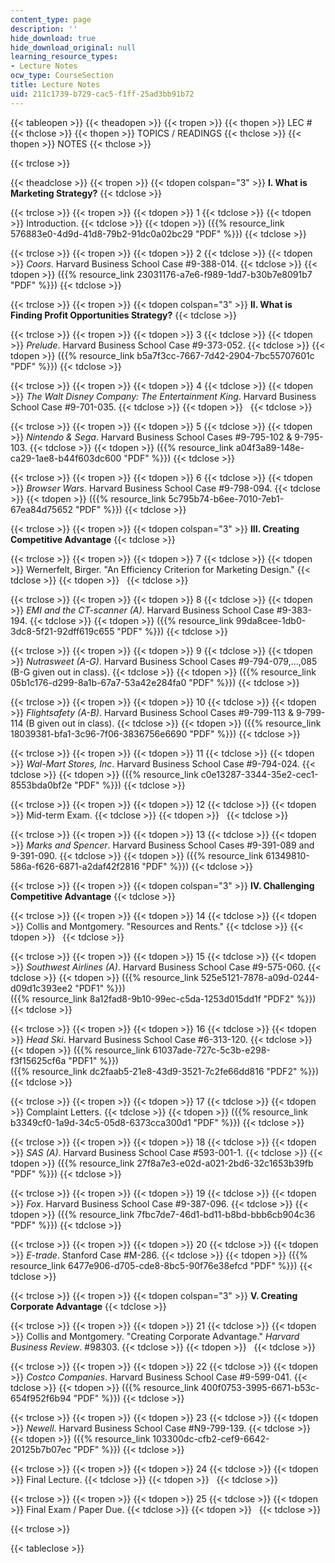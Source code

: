 ```yaml
---
content_type: page
description: ''
hide_download: true
hide_download_original: null
learning_resource_types:
- Lecture Notes
ocw_type: CourseSection
title: Lecture Notes
uid: 211c1739-b729-cac5-f1ff-25ad3bb91b72
---
```


{{< tableopen >}}
{{< theadopen >}}
{{< tropen >}}
{{< thopen >}}
LEC #
{{< thclose >}}
{{< thopen >}}
TOPICS / READINGS
{{< thclose >}}
{{< thopen >}}
NOTES
{{< thclose >}}

{{< trclose >}}

{{< theadclose >}}
{{< tropen >}}
{{< tdopen colspan="3" >}}
**I. What is Marketing Strategy?**
{{< tdclose >}}

{{< trclose >}}
{{< tropen >}}
{{< tdopen >}}
1
{{< tdclose >}}
{{< tdopen >}}
Introduction.
{{< tdclose >}}
{{< tdopen >}}
({{% resource_link 576883e0-4d9d-41d8-79b2-91dc0a02bc29 "PDF" %}})
{{< tdclose >}}

{{< trclose >}}
{{< tropen >}}
{{< tdopen >}}
2
{{< tdclose >}}
{{< tdopen >}}
_Coors_. Harvard Business School Case #9-388-014.
{{< tdclose >}}
{{< tdopen >}}
({{% resource_link 23031176-a7e6-f989-1dd7-b30b7e8091b7 "PDF" %}})
{{< tdclose >}}

{{< trclose >}}
{{< tropen >}}
{{< tdopen colspan="3" >}}
**II. What is Finding Profit Opportunities Strategy?**
{{< tdclose >}}

{{< trclose >}}
{{< tropen >}}
{{< tdopen >}}
3
{{< tdclose >}}
{{< tdopen >}}
_Prelude_. Harvard Business School Case #9-373-052.
{{< tdclose >}}
{{< tdopen >}}
({{% resource_link b5a7f3cc-7667-7d42-2904-7bc55707601c "PDF" %}})
{{< tdclose >}}

{{< trclose >}}
{{< tropen >}}
{{< tdopen >}}
4
{{< tdclose >}}
{{< tdopen >}}
_The Walt Disney Company: The Entertainment King_. Harvard Business School Case #9-701-035.
{{< tdclose >}}
{{< tdopen >}}
 
{{< tdclose >}}

{{< trclose >}}
{{< tropen >}}
{{< tdopen >}}
5
{{< tdclose >}}
{{< tdopen >}}
_Nintendo & Sega_. Harvard Business School Cases #9-795-102 & 9-795-103.
{{< tdclose >}}
{{< tdopen >}}
({{% resource_link a04f3a89-148e-ca29-1ae8-b44f603dc600 "PDF" %}})
{{< tdclose >}}

{{< trclose >}}
{{< tropen >}}
{{< tdopen >}}
6
{{< tdclose >}}
{{< tdopen >}}
_Browser Wars_. Harvard Business School Case #9-798-094.
{{< tdclose >}}
{{< tdopen >}}
({{% resource_link 5c795b74-b6ee-7010-7eb1-67ea84d75652 "PDF" %}})
{{< tdclose >}}

{{< trclose >}}
{{< tropen >}}
{{< tdopen colspan="3" >}}
**III. Creating Competitive Advantage**
{{< tdclose >}}

{{< trclose >}}
{{< tropen >}}
{{< tdopen >}}
7
{{< tdclose >}}
{{< tdopen >}}
Wernerfelt, Birger. "An Efficiency Criterion for Marketing Design."
{{< tdclose >}}
{{< tdopen >}}
 
{{< tdclose >}}

{{< trclose >}}
{{< tropen >}}
{{< tdopen >}}
8
{{< tdclose >}}
{{< tdopen >}}
_EMI and the CT-scanner (A)_. Harvard Business School Case #9-383-194.
{{< tdclose >}}
{{< tdopen >}}
({{% resource_link 99da8cee-1db0-3dc8-5f21-92dff619c655 "PDF" %}})
{{< tdclose >}}

{{< trclose >}}
{{< tropen >}}
{{< tdopen >}}
9
{{< tdclose >}}
{{< tdopen >}}
_Nutrasweet (A-G)_. Harvard Business School Cases #9-794-079,…,085 (B-G given out in class).
{{< tdclose >}}
{{< tdopen >}}
({{% resource_link 05b1c176-d299-8a1b-67a7-53a42e284fa0 "PDF" %}})
{{< tdclose >}}

{{< trclose >}}
{{< tropen >}}
{{< tdopen >}}
10
{{< tdclose >}}
{{< tdopen >}}
_Flightsafety (A-B)_. Harvard Business School Cases #9-799-113 & 9-799-114 (B given out in class).
{{< tdclose >}}
{{< tdopen >}}
({{% resource_link 18039381-bfa1-3c96-7f06-3836756e6690 "PDF" %}})
{{< tdclose >}}

{{< trclose >}}
{{< tropen >}}
{{< tdopen >}}
11
{{< tdclose >}}
{{< tdopen >}}
_Wal-Mart Stores, Inc_. Harvard Business School Case #9-794-024.
{{< tdclose >}}
{{< tdopen >}}
({{% resource_link c0e13287-3344-35e2-cec1-8553bda0bf2e "PDF" %}})
{{< tdclose >}}

{{< trclose >}}
{{< tropen >}}
{{< tdopen >}}
12
{{< tdclose >}}
{{< tdopen >}}
Mid-term Exam.
{{< tdclose >}}
{{< tdopen >}}
 
{{< tdclose >}}

{{< trclose >}}
{{< tropen >}}
{{< tdopen >}}
13
{{< tdclose >}}
{{< tdopen >}}
_Marks and Spencer_. Harvard Business School Cases #9-391-089 and 9-391-090.
{{< tdclose >}}
{{< tdopen >}}
({{% resource_link 61349810-586a-f626-6871-a2daf42f2816 "PDF" %}})
{{< tdclose >}}

{{< trclose >}}
{{< tropen >}}
{{< tdopen colspan="3" >}}
**IV. Challenging Competitive Advantage**
{{< tdclose >}}

{{< trclose >}}
{{< tropen >}}
{{< tdopen >}}
14
{{< tdclose >}}
{{< tdopen >}}
Collis and Montgomery. "Resources and Rents."
{{< tdclose >}}
{{< tdopen >}}
 
{{< tdclose >}}

{{< trclose >}}
{{< tropen >}}
{{< tdopen >}}
15
{{< tdclose >}}
{{< tdopen >}}
_Southwest Airlines (A)_. Harvard Business School Case #9-575-060.
{{< tdclose >}}
{{< tdopen >}}
({{% resource_link 525e5121-7878-a09d-0244-d09d1c393ee2 "PDF1" %}})  
({{% resource_link 8a12fad8-9b10-99ec-c5da-1253d015dd1f "PDF2" %}})
{{< tdclose >}}

{{< trclose >}}
{{< tropen >}}
{{< tdopen >}}
16
{{< tdclose >}}
{{< tdopen >}}
_Head Ski_. Harvard Business School Case #6-313-120.
{{< tdclose >}}
{{< tdopen >}}
({{% resource_link 61037ade-727c-5c3b-e298-f3f15625cf6a "PDF1" %}})  
({{% resource_link dc2faab5-21e8-43d9-3521-7c2fe66dd816 "PDF2" %}})
{{< tdclose >}}

{{< trclose >}}
{{< tropen >}}
{{< tdopen >}}
17
{{< tdclose >}}
{{< tdopen >}}
Complaint Letters.
{{< tdclose >}}
{{< tdopen >}}
({{% resource_link b3349cf0-1a9d-34c5-05d8-6373cca300d1 "PDF" %}})
{{< tdclose >}}

{{< trclose >}}
{{< tropen >}}
{{< tdopen >}}
18
{{< tdclose >}}
{{< tdopen >}}
_SAS (A)_. Harvard Business School Case #593-001-1.
{{< tdclose >}}
{{< tdopen >}}
({{% resource_link 27f8a7e3-e02d-a021-2bd6-32c1653b39fb "PDF" %}})
{{< tdclose >}}

{{< trclose >}}
{{< tropen >}}
{{< tdopen >}}
19
{{< tdclose >}}
{{< tdopen >}}
_Fox_. Harvard Business School Case #9-387-096.
{{< tdclose >}}
{{< tdopen >}}
({{% resource_link 7fbc7de7-46d1-bd11-b8bd-bbb6cb904c36 "PDF" %}})
{{< tdclose >}}

{{< trclose >}}
{{< tropen >}}
{{< tdopen >}}
20
{{< tdclose >}}
{{< tdopen >}}
_E-trade_. Stanford Case #M-286.
{{< tdclose >}}
{{< tdopen >}}
({{% resource_link 6477e906-d705-cde8-8bc5-90f76e38efcd "PDF" %}})
{{< tdclose >}}

{{< trclose >}}
{{< tropen >}}
{{< tdopen colspan="3" >}}
**V. Creating Corporate Advantage**
{{< tdclose >}}

{{< trclose >}}
{{< tropen >}}
{{< tdopen >}}
21
{{< tdclose >}}
{{< tdopen >}}
Collis and Montgomery. "Creating Corporate Advantage." _Harvard Business Review_. #98303.
{{< tdclose >}}
{{< tdopen >}}
 
{{< tdclose >}}

{{< trclose >}}
{{< tropen >}}
{{< tdopen >}}
22
{{< tdclose >}}
{{< tdopen >}}
_Costco Companies_. Harvard Business School Case #9-599-041.
{{< tdclose >}}
{{< tdopen >}}
({{% resource_link 400f0753-3995-6671-b53c-654f952f6b94 "PDF" %}})
{{< tdclose >}}

{{< trclose >}}
{{< tropen >}}
{{< tdopen >}}
23
{{< tdclose >}}
{{< tdopen >}}
_Newell_. Harvard Business School Case #N9-799-139.
{{< tdclose >}}
{{< tdopen >}}
({{% resource_link 103300dc-cfb2-cef9-6642-20125b7b07ec "PDF" %}})
{{< tdclose >}}

{{< trclose >}}
{{< tropen >}}
{{< tdopen >}}
24
{{< tdclose >}}
{{< tdopen >}}
Final Lecture.
{{< tdclose >}}
{{< tdopen >}}
 
{{< tdclose >}}

{{< trclose >}}
{{< tropen >}}
{{< tdopen >}}
25
{{< tdclose >}}
{{< tdopen >}}
Final Exam / Paper Due.
{{< tdclose >}}
{{< tdopen >}}
 
{{< tdclose >}}

{{< trclose >}}

{{< tableclose >}}